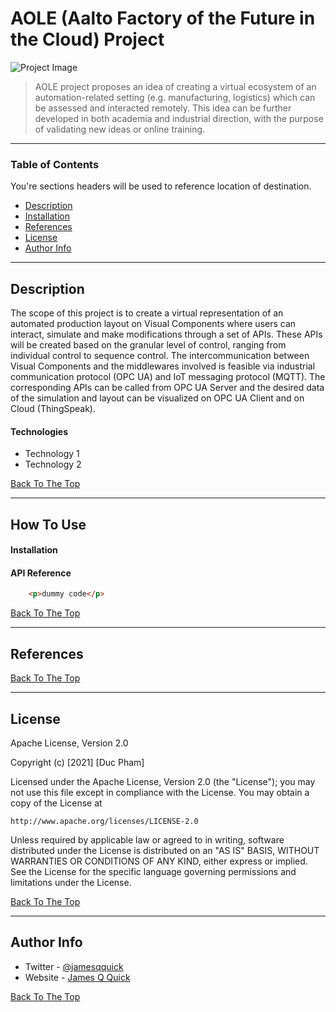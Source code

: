 # AOLE (Aalto Factory of the Future in the Cloud) Project

![Project Image](project-image-url)

> AOLE project proposes an idea of creating a virtual ecosystem of an automation-related setting (e.g. manufacturing, logistics) which can be assessed and interacted remotely. This idea can be further developed in both academia and industrial direction, with the purpose of validating new ideas or online training.

---

### Table of Contents
You're sections headers will be used to reference location of destination.

- [Description](#description)
- [Installation](#installation)
- [References](#references)
- [License](#license)
- [Author Info](#author-info)

---

## Description

The scope of this project is to create a virtual representation of an automated production layout on Visual Components where users can interact, simulate and make modifications through a set of APIs. These APIs will be created based on the granular level of control, ranging from individual control to sequence control. The intercommunication between Visual Components and the middlewares involved is feasible via industrial communication protocol (OPC UA) and IoT messaging protocol (MQTT). The corresponding APIs can be called from OPC UA Server and the desired data of the simulation and layout can be visualized on OPC UA Client and on Cloud (ThingSpeak).

#### Technologies

- Technology 1
- Technology 2

[Back To The Top](#read-me-template)

---

## How To Use

#### Installation



#### API Reference

```html
    <p>dummy code</p>
```
[Back To The Top](#read-me-template)

---

## References
[Back To The Top](#read-me-template)

---

## License

Apache License, Version 2.0

Copyright (c) [2021] [Duc Pham]

Licensed under the Apache License, Version 2.0 (the "License");
you may not use this file except in compliance with the License.
You may obtain a copy of the License at

    http://www.apache.org/licenses/LICENSE-2.0

Unless required by applicable law or agreed to in writing, software
distributed under the License is distributed on an "AS IS" BASIS,
WITHOUT WARRANTIES OR CONDITIONS OF ANY KIND, either express or implied.
See the License for the specific language governing permissions and
limitations under the License.

[Back To The Top](#read-me-template)

---

## Author Info

- Twitter - [@jamesqquick](https://twitter.com/jamesqquick)
- Website - [James Q Quick](https://jamesqquick.com)

[Back To The Top](#read-me-template)
